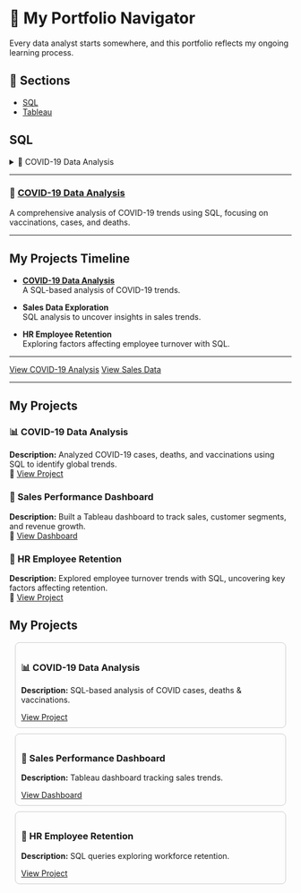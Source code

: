 # 🧭 My Portfolio Navigator

Every data analyst starts somewhere, and this portfolio reflects my ongoing learning process.

## 🔗 Sections

- [SQL](#sql)
- [Tableau](#python)


## SQL

<details>
  <summary>📌 COVID-19 Data Analysis</summary>
  **Description:** Analyzed COVID-19 cases, deaths, and vaccinations using SQL queries.  
  🔗 [View Project](https://your-link.com)
</details>

----------------------------



### 🌟 [COVID-19 Data Analysis](#)
A comprehensive analysis of COVID-19 trends using SQL, focusing on vaccinations, cases, and deaths.


---------------------------------------------------------------------------------------



## My Projects Timeline

- **[COVID-19 Data Analysis](https://your-link.com)**  
  A SQL-based analysis of COVID-19 trends.

- **Sales Data Exploration**  
   SQL analysis to uncover insights in sales trends.

- **HR Employee Retention**  
  Exploring factors affecting employee turnover with SQL.

------------------------------------

<a href="#project-link" class="button">View COVID-19 Analysis</a>
<a href="#project-link" class="button">View Sales Data</a>

----------


## My Projects

### 📊 COVID-19 Data Analysis  
**Description:** Analyzed COVID-19 cases, deaths, and vaccinations using SQL to identify global trends.  
🔗 [View Project](#)  

### 💼 Sales Performance Dashboard  
**Description:** Built a Tableau dashboard to track sales, customer segments, and revenue growth.  
🔗 [View Dashboard](#)  

### 👥 HR Employee Retention  
**Description:** Explored employee turnover trends with SQL, uncovering key factors affecting retention.  
🔗 [View Project](#)  


<h2>My Projects</h2>

<div style="border:1px solid #ccc; padding:10px; margin:10px; border-radius:8px;">
  <h3>📊 COVID-19 Data Analysis</h3>
  <p><strong>Description:</strong> SQL-based analysis of COVID cases, deaths & vaccinations.</p>
  <a href="#">View Project</a>
</div>

<div style="border:1px solid #ccc; padding:10px; margin:10px; border-radius:8px;">
  <h3>💼 Sales Performance Dashboard</h3>
  <p><strong>Description:</strong> Tableau dashboard tracking sales trends.</p>
  <a href="#">View Dashboard</a>
</div>

<div style="border:1px solid #ccc; padding:10px; margin:10px; border-radius:8px;">
  <h3>👥 HR Employee Retention</h3>
  <p><strong>Description:</strong> SQL queries exploring workforce retention.</p>
  <a href="#">View Project</a>
</div>
